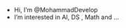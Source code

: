 - Hi, I’m @MohammadDevelop
- I’m interested in AI, DS , Math and ...

<!---
MohammadDevelop/MohammadDevelop is a ✨ special ✨ repository because its `README.md` (this file) appears on your GitHub profile.
You can click the Preview link to take a look at your changes.
--->
